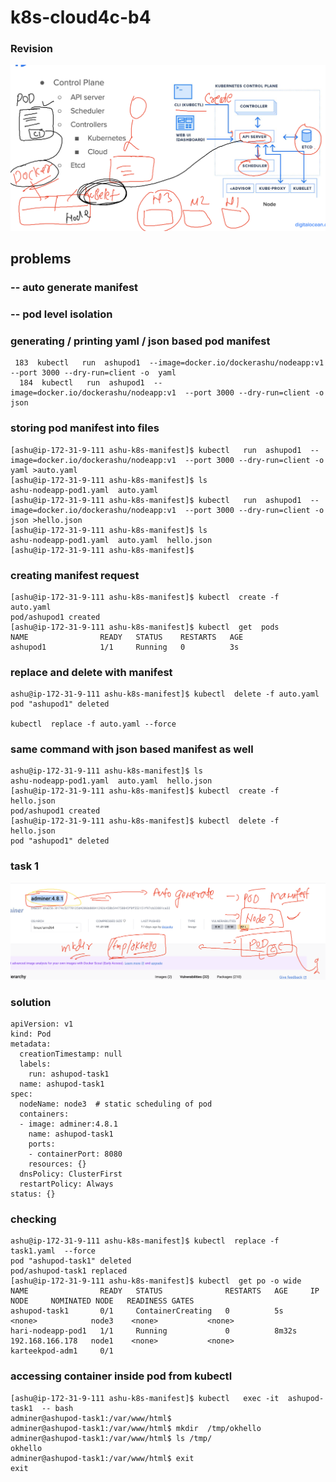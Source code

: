 # k8s-cloud4c-b4

### Revision 

<img src="rev.png">

## problems 

### -- auto generate manifest 
### -- pod level isolation 

### generating / printing yaml / json based pod manifest 

```
 183  kubectl   run  ashupod1  --image=docker.io/dockerashu/nodeapp:v1  --port 3000 --dry-run=client -o  yaml 
  184  kubectl   run  ashupod1  --image=docker.io/dockerashu/nodeapp:v1  --port 3000 --dry-run=client -o  json 
```

### storing pod manifest into files

```
[ashu@ip-172-31-9-111 ashu-k8s-manifest]$ kubectl   run  ashupod1  --image=docker.io/dockerashu/nodeapp:v1  --port 3000 --dry-run=client -o  yaml >auto.yaml
[ashu@ip-172-31-9-111 ashu-k8s-manifest]$ ls
ashu-nodeapp-pod1.yaml  auto.yaml
[ashu@ip-172-31-9-111 ashu-k8s-manifest]$ kubectl   run  ashupod1  --image=docker.io/dockerashu/nodeapp:v1  --port 3000 --dry-run=client -o json >hello.json
[ashu@ip-172-31-9-111 ashu-k8s-manifest]$ ls
ashu-nodeapp-pod1.yaml  auto.yaml  hello.json
[ashu@ip-172-31-9-111 ashu-k8s-manifest]$ 

```

### creating manifest request

```
[ashu@ip-172-31-9-111 ashu-k8s-manifest]$ kubectl  create -f  auto.yaml 
pod/ashupod1 created
[ashu@ip-172-31-9-111 ashu-k8s-manifest]$ kubectl  get  pods
NAME                READY   STATUS    RESTARTS   AGE
ashupod1            1/1     Running   0          3s
```

### replace and delete with manifest 

```
ashu@ip-172-31-9-111 ashu-k8s-manifest]$ kubectl  delete -f auto.yaml 
pod "ashupod1" deleted

kubectl  replace -f auto.yaml --force

```

### same command with json based manifest as well

```
ashu@ip-172-31-9-111 ashu-k8s-manifest]$ ls
ashu-nodeapp-pod1.yaml  auto.yaml  hello.json
[ashu@ip-172-31-9-111 ashu-k8s-manifest]$ kubectl  create -f hello.json 
pod/ashupod1 created
[ashu@ip-172-31-9-111 ashu-k8s-manifest]$ kubectl  delete -f hello.json 
pod "ashupod1" deleted

```


### task 1

<img src="task1.png">

### solution 

```
apiVersion: v1
kind: Pod
metadata:
  creationTimestamp: null
  labels:
    run: ashupod-task1
  name: ashupod-task1
spec:
  nodeName: node3  # static scheduling of pod 
  containers:
  - image: adminer:4.8.1
    name: ashupod-task1
    ports:
    - containerPort: 8080
    resources: {}
  dnsPolicy: ClusterFirst
  restartPolicy: Always
status: {}

```

### checking 

```
ashu@ip-172-31-9-111 ashu-k8s-manifest]$ kubectl  replace -f task1.yaml  --force 
pod "ashupod-task1" deleted
pod/ashupod-task1 replaced
[ashu@ip-172-31-9-111 ashu-k8s-manifest]$ kubectl  get po -o wide
NAME                READY   STATUS              RESTARTS   AGE     IP                NODE     NOMINATED NODE   READINESS GATES
ashupod-task1       0/1     ContainerCreating   0          5s      <none>            node3    <none>           <none>
hari-nodeapp-pod1   1/1     Running             0          8m32s   192.168.166.178   node1    <none>           <none>
karteekpod-adm1     0/1     
```

### accessing container inside pod from kubectl 

```
[ashu@ip-172-31-9-111 ashu-k8s-manifest]$ kubectl   exec -it  ashupod-task1  -- bash 
adminer@ashupod-task1:/var/www/html$ 
adminer@ashupod-task1:/var/www/html$ mkdir  /tmp/okhello
adminer@ashupod-task1:/var/www/html$ ls /tmp/
okhello
adminer@ashupod-task1:/var/www/html$ exit
exit
```


